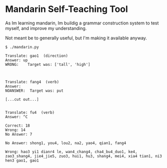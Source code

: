# Mandarin Self-Teaching Tool

As Im learning mandarin, Im buildig a grammar construction system to test myself, and improve my understanding.

Not meant be to generally useful, but I'm making it available anyway.

    $ ./mandarin.py

    Translate: gao1  (direction)
    Answer: up
    WRONG:    Target was: ['tall', 'high']



    Translate: fang4  (verb)
    Answer:
    NOANSWER:  Target was: put

    [...cut out...]


    Translate: fu4  (verb)
    Answer: ^C

    Correct: 18
    Wrong: 14
    No Answer: 7

    No Answer: shong1, you4, lou2, na2, yao4, qian1, fang4

    Wrong: hao3 yi1 dianr4 le, wan4_chang4, cha4_bu4_duo1, ke4, zao3_shang4, jie4_jie5, zuo3, hui1, hu3, shang4, mei4, xia4 tian1, ni3 hen3 gao1, gao1
